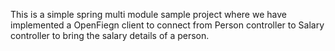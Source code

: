 This is a simple spring multi module sample project where we have implemented
a OpenFiegn client to connect from Person controller to 
Salary controller to bring the salary details of a person.